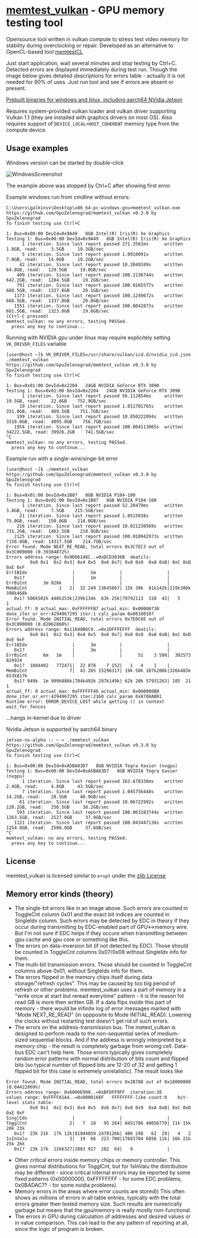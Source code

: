# [memtest_vulkan](https://github.com/GpuZelenograd/memtest_vulkan/blob/main/Readme.md) - GPU memory testing tool

Opensource tool written in vulkan compute to stress test video memory for stability during overclocking or repair.
Developed as an alternative to OpenCL-based tool [memtestCL](https://github.com/ihaque/memtestCL)

Just start application, wait several minutes and stop testing by Ctrl+C. Detected errors are displayed immediately during test run. Though the image below gives detailed descriptions for errors table - actually it is not needed for 90% of uses. Just run tool and see if errors are absent or present.

[Prebuilt binaries for windows and linux, including aarch64 NVidia Jetson](https://github.com//GpuZelenograd/memtest_vulkan/releases/)

Requires system-provided vulkan loader and vulkan driver supporting Vulkan 1.1 (they are installed with graphics drivers on most OS).
Also requires support of `DEVICE_LOCAL+HOST_COHERENT` memory type from the compute device.

## Usage examples

Windows version can be started by double-click

![WindowsScreenshot](.github/memtest_vulkan_windows_rx580.png)

The example above was stopped by Ctrl+C after showing first error.

Example windows run from cmdline without errors:
```
C:\Users\galkinvv\Desktop\x86_64-pc-windows-gnu>memtest_vulkan.exe
https://github.com/GpuZelenograd/memtest_vulkan v0.3.0 by GpuZelenograd
To finish testing use Ctrl+C

1: Bus=0x00:00 DevId=0x9A49   8GB Intel(R) Iris(R) Xe Graphics
Testing 1: Bus=0x00:00 DevId=0x9A49   8GB Intel(R) Iris(R) Xe Graphics
      1 iteration. Since last report passed 271.3561ms      written     1.8GB, read:     3.5GB     19.3GB/sec
      5 iteration. Since last report passed 1.0910091s      written     7.0GB, read:    14.0GB     19.2GB/sec
     42 iteration. Since last report passed 10.2049349s     written    64.8GB, read:   129.5GB     19.0GB/sec
    409 iteration. Since last report passed 100.2136744s    written   642.2GB, read:  1284.5GB     19.2GB/sec
    791 iteration. Since last report passed 100.0165577s    written   668.5GB, read:  1337.0GB     20.1GB/sec
   1173 iteration. Since last report passed 100.1249672s    written   668.5GB, read:  1337.0GB     20.0GB/sec
   1551 iteration. Since last report passed 100.0042873s    written   661.5GB, read:  1323.0GB     19.8GB/sec
(Ctrl-C pressed)
memtest_vulkan: no any errors, testing PASSed.
  press any key to continue...
```

Running with NVIDIA gpu under linux may require explicitely setting `VK_DRIVER_FILES` variable
```
[user@host ~]$ VK_DRIVER_FILES=/usr/share/vulkan/icd.d/nvidia_icd.json ./memtest_vulkan
https://github.com/GpuZelenograd/memtest_vulkan v0.3.0 by GpuZelenograd
To finish testing use Ctrl+C

1: Bus=0x01:00 DevId=0x2204   24GB NVIDIA GeForce RTX 3090
Testing 1: Bus=0x01:00 DevId=0x2204   24GB NVIDIA GeForce RTX 3090
      1 iteration. Since last report passed 56.112854ms     written    19.5GB, read:    22.8GB    752.9GB/sec
     19 iteration. Since last report passed 1.011701765s    written   351.0GB, read:   409.5GB    751.7GB/sec
    199 iteration. Since last report passed 10.050222094s   written  3510.0GB, read:  4095.0GB    756.7GB/sec
   1954 iteration. Since last report passed 100.004113065s  written 34222.5GB, read: 39926.2GB    741.5GB/sec
^C
memtest_vulkan: no any errors, testing PASSed.
  press any key to continue...
```

Example run with a single-wire/singe-bit error
```
[user@host ~]$ ./memtest_vulkan
https://github.com/GpuZelenograd/memtest_vulkan v0.3.0 by GpuZelenograd
To finish testing use Ctrl+C

1: Bus=0x01:00 DevId=0x1B87   8GB NVIDIA P104-100
Testing 1: Bus=0x01:00 DevId=0x1B87   8GB NVIDIA P104-100
      1 iteration. Since last report passed 52.20479ms      written     3.8GB, read:     7.5GB    215.5GB/sec
     21 iteration. Since last report passed 1.0515038s      written    75.0GB, read:   150.0GB    214.0GB/sec
    216 iteration. Since last report passed 10.021230569s   written   731.2GB, read:  1462.5GB    218.9GB/sec
   2125 iteration. Since last report passed 100.010942973s  written  7158.8GB, read: 14317.5GB    214.7GB/sec
Error found. Mode NEXT_RE_READ, total errors 0x3C7EC3 out of 0x3C000000 (0.39384872%)
Errors address range: 0x9D66148C..=0xDCD3036B  deatils:
         0x0 0x1  0x2 0x3| 0x4 0x5  0x6 0x7| 0x8 0x9  0xA 0xB| 0xC 0xD  0xE 0xF
Err1BIdx                 |      1m         |                 |                 
   0x1?                  |      1m         |                 |                 
ErrBiCnt      3m 820k    |                 |                 |                 
MemBiCnt            1   2|  32 249 13645067| 15k 39k  81k142k|219k308k 398k468k
   0x1? 506k502k 448k353k|239k134k  63k 25k|79792113  310  43|   5        1    
actual_ff: 0 actual_max: 0xFFFFFFB7 actual_min: 0x00000730 done_iter_or_err:4294967295 iter:1 calc_param 0x00100107
Error found. Mode INITIAL_READ, total errors 0x7E0C6E out of 0x3C000000 (0.82062860%)
Errors address range: 0x11640B6C4..=0x1DFFFEFFF  deatils:
         0x0 0x1  0x2 0x3| 0x4 0x5  0x6 0x7| 0x8 0x9  0xA 0xB| 0xC 0xD  0xE 0xF
Err1BIdx                 |      3m         |                 |                 
   0x1?                  |      3m         |                 |                 
ErrBiCnt      6m   1m    |                 |      51    3 598|  302573   824924
   0x1?  1084402   772471|  22 878    7 152|   1   4    1    |                 
MemBiCnt                7|  43 285 15296317| 19k 50k 107k200k|326k483k 653k817k
   0x1? 949k  1m 999k886k|704k493k 297k149k| 62k 20k 57931263| 185  21    1    
actual_ff: 0 actual_max: 0xFFFFFF46 actual_min: 0x000000B0 done_iter_or_err:4294967295 iter:2160 calc_param 0x8708AB91
Runtime error: ERROR_DEVICE_LOST while getting () in context wait_for_fences
```
...hangs in-kernel due to driver


Nvidia Jetson is supported by aarch64 binary
```
jetson-nx-alpha :: ~ » ./memtest_vulkan
https://github.com/GpuZelenograd/memtest_vulkan v0.3.0 by GpuZelenograd
To finish testing use Ctrl+C

1: Bus=0x00:00 DevId=0xA5BA03D7   8GB NVIDIA Tegra Xavier (nvgpu)
Testing 1: Bus=0x00:00 DevId=0xA5BA03D7   8GB NVIDIA Tegra Xavier (nvgpu)
      1 iteration. Since last report passed 163.678336ms    written     2.4GB, read:     4.8GB     43.5GB/sec
      7 iteration. Since last report passed 1.045756448s    written    14.2GB, read:    28.5GB     40.9GB/sec
     61 iteration. Since last report passed 10.06722992s    written   128.2GB, read:   256.5GB     38.2GB/sec
    593 iteration. Since last report passed 100.063183744s  written  1263.5GB, read:  2527.0GB     37.9GB/sec
   1121 iteration. Since last report passed 100.043447136s  written  1254.0GB, read:  2508.0GB     37.6GB/sec
^C
memtest_vulkan: no any errors, testing PASSed.
  press any key to continue...
```

## License

memtest_vulkan is licensed similar to `erupt` under the [zlib License](https://github.com/GpuZelenograd/memtest_vulkan/blob/main/LICENSE)

## Memory error kinds (theory)

* The single-bit errors like in an image above. Such errors are counted in ToggleCnt column 0x01 and the exact bit indices are counted in SingleIdx column. Such errors may be detected by EDC in theory if they occur during transmitting by EDC-enabled part of GPU<->memory wire. But I'm not sure if EDC helps if they occure when transmitting between gpu cache and gpu core or something like this.
* The errors on data-inversion bit (if not detected by EDC). Those should be counted in ToggleCnt columns 0x07/0x08 without SingleIdx info for them.
* The multi-bit transmission errors. Those should be counted in ToggleCnt columns above 0x01, without SingleIdx info for them.
* The errors flipped in the memory chips itself during data storage/"refresh cycles". This may be caused by too big period of refresh or other problems. memtest_vulkan uses a part of memory in a "write once at start but reread everytime" pattern - it is the reason fot read GB is more then written GB. If a data flips inside this part of memory - there would be infinite log of error messages marked with "Mode NEXT_RE_READ" (in oppposite to Mode INITIAL_READ). Lowering the clocks without restarting test doesn't get rid of such errors.
* The errors on the address-transmission bus. The metest_vulkan is designed to perform reads to the non-sequential series of medium-sized sequential blocks. And if the address is wrongly interpreted by a memory chip - the result is completely garbage from wromg cell. Data-bus EDC can't help here. Those errors typically gives completely random error patterns with normal distribution of bits count and flipped bits (so typical number of flipped bits are 12-20 of 32 and getting 1 flipped bit for this case is extremely unrelalistic). The result looks like
```
Error found. Mode INITIAL_READ, total errors 0x2B788 out of 0x18000000 (0.04422069%)
Errors address range: 0x6000E900..=0xBFDFF9FF  iteration:38
values range: 0xFFFFA1A4..=0x0000166F   FFFFFFFF-like count:0    bit-level stats table:
         0x0 0x1  0x2 0x3| 0x4 0x5  0x6 0x7| 0x8 0x9  0xA 0xB| 0xC 0xD  0xE 0xF
SinglIdx                 |                 |                 |                 
TogglCnt                2|   7  18   95 264| 8451786 40056770| 11k 15k  20k 23k
   0x1?  23k 21k  17k 12k|81944859 24701266| 486 248   62  29|   4   2         
1sInValu                3|  19  66  223 700|17683704 6856 11k| 16k 21k  25k 26k
   0x1?  23k 17k  12k6327|2883 917  282  64|   9             |
```
* Other critical errors inside memory chips or memory controller. This gives normal distributions for TogglCnt, but for 1sInValu the distribution may be different - since critical internal errors may be reported by some fixed patterns (0x00000000, 0xFFFFFFFF - for some EDC problems, 0x0BADAC?? - for some nvidia problems).
* Memory errors in the areas where error counts are stored)) This often shows as millions of errors in all table entries, typically with the total errors greater then tested memory size. Such results are numerically garbage but means that the gpu/memory is really mostly non-functional.
* The errors in GPU during calculation of addresses and desired values or in value comparison. This can lead to the any pattern of reporting at all, since the logic of program is broken.
